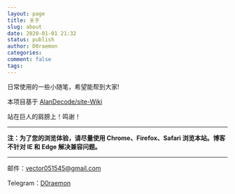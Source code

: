 ```yaml
---
layout: page
title: 关于
slug: about
date: 2020-01-01 21:32
status: publish
author: D0raemon
categories:
comment: false 
tags: 
---
```


日常使用的一些小随笔，希望能帮到大家!

本项目基于 [AlanDecode/site-Wiki](https://github.com/AlanDecode/site-Wiki) 

站在巨人的肩膀上！鸣谢！

---

**注：为了您的浏览体验，请尽量使用 Chrome、Firefox、Safari 浏览本站。博客不针对 IE 和 Edge 解决兼容问题。**

------

邮件：vector051545@gmail.com

Telegram：[D0raemon](https://t.me/labu1ac)